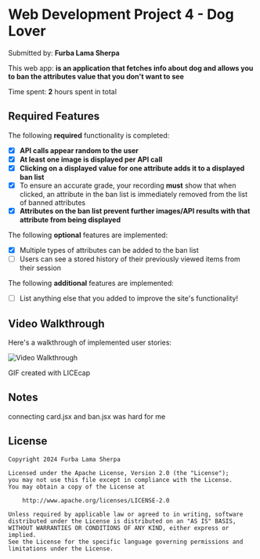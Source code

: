 # Web Development Project 4 - Dog Lover

Submitted by: **Furba Lama Sherpa**

This web app: **is an application that fetches info about dog and allows you to ban the attributes value that you don't want to see**

Time spent: **2** hours spent in total

## Required Features

The following **required** functionality is completed:

- [x] **API calls appear random to the user**
- [x] **At least one image is displayed per API call**
- [x] **Clicking on a displayed value for one attribute adds it to a displayed ban list**
- [x] To ensure an accurate grade, your recording **must** show that when clicked, an attribute in the ban list is immediately removed from the list of banned attributes
- [x] **Attributes on the ban list prevent further images/API results with that attribute from being displayed**

The following **optional** features are implemented:

- [x] Multiple types of attributes can be added to the ban list
- [ ] Users can see a stored history of their previously viewed items from their session

The following **additional** features are implemented:

- [ ] List anything else that you added to improve the site's functionality!

## Video Walkthrough

Here's a walkthrough of implemented user stories:

<img src='project4.gif' title='Video Walkthrough' width='' alt='Video Walkthrough' />

GIF created with LICEcap

## Notes

connecting card.jsx and ban.jsx was hard for me

## License

    Copyright 2024 Furba Lama Sherpa

    Licensed under the Apache License, Version 2.0 (the "License");
    you may not use this file except in compliance with the License.
    You may obtain a copy of the License at

        http://www.apache.org/licenses/LICENSE-2.0

    Unless required by applicable law or agreed to in writing, software
    distributed under the License is distributed on an "AS IS" BASIS,
    WITHOUT WARRANTIES OR CONDITIONS OF ANY KIND, either express or implied.
    See the License for the specific language governing permissions and
    limitations under the License.
